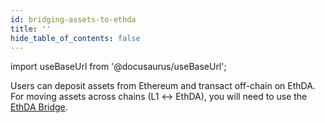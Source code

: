 ```yaml
---
id: bridging-assets-to-ethda
title: ''
hide_table_of_contents: false
---
```


import useBaseUrl from '@docusaurus/useBaseUrl';

Users can deposit assets from Ethereum and transact off-chain on EthDA. For moving assets across chains (L1 ↔ EthDA), you will need to use the [EthDA Bridge](https://bridge-testnet.ethda.io). 